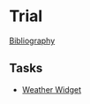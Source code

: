 # Trial

[Bibliography](Bibliography/bibliography.md)

## Tasks
- [Weather Widget](WeatherWidget/condition.md)
